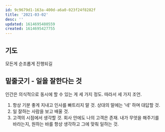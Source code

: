 ```yaml
---
id: 9c9679d1-163a-400d-a6a0-023f24f8282f
title: '2021-03-02'
desc: ''
updated: 1614695480559
created: 1614695427755
---
```


## 기도
모든게 순조롭게 진행되길

## 밑줄긋기 - 일을 잘한다는 것

인간은 의식적으로 동시에 할 수 있는 게 세 가지 정도. 
따라서 세 가지 조언.
1. 항상 기분 좋게 지내고 인사를 빠트리지 말 것. 상대의 말에는 '네' 하며 대답할 것. 
2. 일 잘하는 사람을 보고 배울 것.
3. 고객의 시점에서 생각할 것. 회사 안에도 나의 고객은 존재. 내가 무엇을 해주기를 바라는지, 원하는 바를 항상 생각하고 그에 맞춰 일하는 것.


